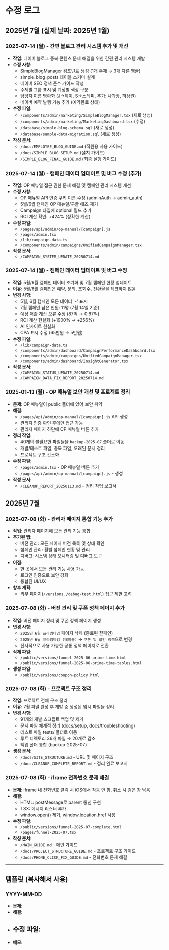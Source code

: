 # 수정 로그

## 2025년 7월 (실제 날짜: 2025년 1월)

### 2025-07-14 (월) - 간편 블로그 관리 시스템 추가 및 개선
- **작업**: 네이버 블로그 중복 콘텐츠 문제 해결을 위한 간편 관리 시스템 개발
- **수정 사항**:
  - SimpleBlogManager 컴포넌트 생성 (1개 주제 → 3개 다른 앵글)
  - simple_blog_posts 테이블 스키마 설계
  - 네이버 SEO 정책 준수 가이드 작성
  - 주제별 그룹 표시 및 계정별 색상 구분
  - 담당자 이름 명확화 (J→제이, S→스테피, 추가: 나과장, 허상원)
  - 네이버 예약 발행 기능 추가 (예약완료 상태)
- **수정 파일**:
  - `/components/admin/marketing/SimpleBlogManager.tsx` (새로 생성)
  - `/components/admin/marketing/MarketingDashboard.tsx` (수정)
  - `/database/simple-blog-schema.sql` (새로 생성)
  - `/database/sample-data-migration.sql` (새로 생성)
- **작성 문서**:
  - `/docs/EMPLOYEE_BLOG_GUIDE.md` (직원용 사용 가이드)
  - `/docs/SIMPLE_BLOG_SETUP.md` (설치 가이드)
  - `/SIMPLE_BLOG_FINAL_GUIDE.md` (최종 실행 가이드)

### 2025-07-14 (월) - 캠페인 데이터 업데이트 및 버그 수정 (추가)
- **작업**: OP 매뉴얼 접근 권한 문제 해결 및 캠페인 관리 시스템 개선
- **수정 사항**:
  - OP 매뉴얼 API 인증 쿠키 이름 수정 (adminAuth → admin_auth)
  - 5월/6월 캠페인 OP 매뉴얼/구글 애즈 제거
  - Campaign 타입에 optional 필드 추가
  - ROI 계산 확인: +424% (정확한 계산)
- **수정 파일**:
  - `/pages/api/admin/op-manual/[campaign].js`
  - `/pages/admin.tsx`
  - `/lib/campaign-data.ts`
  - `/components/admin/campaigns/UnifiedCampaignManager.tsx`
- **작성 문서**:
  - `/CAMPAIGN_SYSTEM_UPDATE_20250714.md`

### 2025-07-14 (월) - 캠페인 데이터 업데이트 및 버그 수정
- **작업**: 5월/6월 캠페인 데이터 초기화 및 7월 캠페인 현황 업데이트
- **이유**: 5월/6월 캠페인은 예약, 문의, 조회수, 전환율을 체크하지 않음
- **변경 사항**:
  - 5월, 6월 캠페인 모든 데이터 '-' 표시
  - 7월 캠페인 남은 인원: 11명 (7월 14일 기준)
  - 예상 매출 계산 오류 수정 (87억 → 0.87억)
  - ROI 계산 현실화 (+1900% → +256%)
  - AI 인사이트 현실화
  - CPA 표시 수정 (65만원 → 5만원)
- **수정 파일**:
  - `/lib/campaign-data.ts`
  - `/components/admin/dashboard/CampaignPerformanceDashboard.tsx`
  - `/components/admin/campaigns/UnifiedCampaignManager.tsx`
  - `/components/admin/dashboard/InsightGenerator.tsx`
- **작성 문서**:
  - `/CAMPAIGN_STATUS_UPDATE_20250714.md`
  - `/CAMPAIGN_DATA_FIX_REPORT_20250714.md`

### 2025-01-13 (월) - OP 매뉴얼 보안 개선 및 프로젝트 정리
- **문제**: OP 매뉴얼이 public 폴더에 있어 보안 취약
- **해결**: 
  - `/pages/api/admin/op-manual/[campaign].js` API 생성
  - 관리자 인증 확인 후에만 접근 가능
  - 관리자 페이지 하단에 OP 매뉴얼 버튼 추가
- **정리 작업**:
  - 40개의 불필요한 파일들을 `backup-2025-07` 폴더로 이동
  - 개발/테스트 파일, 중복 파일, 오래된 문서 정리
  - 프로젝트 구조 간소화
- **수정 파일**:
  - `/pages/admin.tsx` - OP 매뉴얼 버튼 추가
  - `/pages/api/admin/op-manual/[campaign].js` - 생성
- **작성 문서**:
  - `/CLEANUP_REPORT_20250113.md` - 정리 작업 보고서

## 2025년 7월

### 2025-07-08 (화) - 관리자 페이지 통합 기능 추가
- **작업**: 관리자 페이지에 모든 관리 기능 통합
- **추가된 탭**:
  - 버전 관리: 모든 페이지 버전 목록 및 상태 확인
  - 쳪페인 관리: 월별 쳪페인 현황 및 관리
  - 디버그: 시스템 상태 모니터링 및 디버그 도구
- **이점**:
  - 한 곳에서 모든 관리 기능 사용 가능
  - 로그인 인증으로 보안 강화
  - 통합된 UI/UX
- **향후 계획**:
  - 외부 페이지(`/versions`, `/debug-test.html`) 접근 제한 고려

### 2025-07-08 (화) - 버전 관리 및 쿠폰 정책 페이지 추가
- **작업**: 버전 페이지 정리 및 쿠폰 정책 페이지 생성
- **변경 사항**:
  - `2025년 6월 프라임타임` 페이지 삭제 (종료된 쳪페인)
  - `2025년 6월 프라임타임 (테이블)` → `쿠폰 및 할인 정책`으로 변경
  - 전사적으로 사용 가능한 공통 정책 페이지로 전환
- **삭제 파일**:
  - `/public/versions/funnel-2025-06-prime-time.html`
  - `/public/versions/funnel-2025-06-prime-time-tables.html`
- **생성 파일**:
  - `/public/versions/coupon-policy.html`

### 2025-07-08 (화) - 프로젝트 구조 정리
- **작업**: 프로젝트 전체 구조 정리
- **이유**: 7월 퍼널 완성 후 개발 중 생성된 임시 파일들 정리
- **변경 사항**:
  - 91개의 개발 스크립트 백업 및 제거
  - 문서 파일 체계적 정리 (docs/setup, docs/troubleshooting)
  - 테스트 파일 tests/ 폴더로 이동
  - 루트 디렉토리 36개 파일 → 20개로 감소
  - 백업 폴더 통합 (backup-2025-07)
- **생성 문서**:
  - `/docs/SITE_STRUCTURE.md` - URL 및 페이지 구조
  - `/docs/CLEANUP_COMPLETE_REPORT.md` - 정리 완료 보고서

### 2025-07-08 (화) - iframe 전화번호 문제 해결
- **문제**: iframe 내 전화번호 클릭 시 iOS에서 작동 안 함, 취소 시 검은 창 남음
- **해결**: 
  - HTML: postMessage로 parent 통신 구현
  - TSX: 메시지 리스너 추가
  - window.open() 제거, window.location.href 사용
- **수정 파일**:
  - `/public/versions/funnel-2025-07-complete.html`
  - `/pages/funnel-2025-07.tsx`
- **작성 문서**:
  - `/MAIN_GUIDE.md` - 메인 가이드
  - `/docs/PROJECT_STRUCTURE_GUIDE.md` - 프로젝트 구조 가이드
  - `/docs/PHONE_CLICK_FIX_GUIDE.md` - 전화번호 문제 해결

---

## 템플릿 (복사해서 사용)

### YYYY-MM-DD
- **문제**: 
- **해결**: 
- **수정 파일**:
  - 
- **메모**: 
